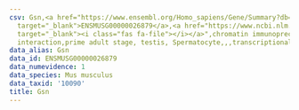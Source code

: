 ```yaml
---
csv: Gsn,<a href="https://www.ensembl.org/Homo_sapiens/Gene/Summary?db=core;g=ENSMUSG00000026879"
  target="_blank">ENSMUSG00000026879</a>,<a href="https://www.ncbi.nlm.nih.gov/pubmed/25450459"
  target="_blank"><i class="fas fa-file"></i></a>",chromatin immunoprecipitation assay,direct
  interaction,prime adult stage, testis, Spermatocyte,,,transcriptional regulation,
data_alias: Gsn
data_id: ENSMUSG00000026879
data_numevidence: 1
data_species: Mus musculus
data_taxid: '10090'
title: Gsn
---
```

